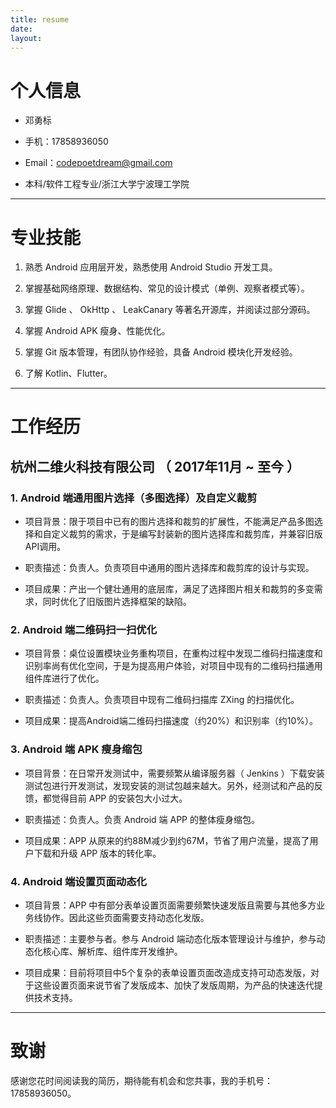 ```yaml
---
title: resume
date:
layout:
---
```


# 个人信息

- 邓勇标

- 手机：17858936050

- Email：codepoetdream@gmail.com

- 本科/软件工程专业/浙江大学宁波理工学院

---

# 专业技能

1. 熟悉 Android 应用层开发，熟悉使用 Android Studio 开发工具。

2. 掌握基础网络原理、数据结构、常见的设计模式（单例、观察者模式等）。

3. 掌握 Glide 、 OkHttp 、 LeakCanary 等著名开源库，并阅读过部分源码。

4. 掌握 Android APK 瘦身、性能优化。

5. 掌握 Git 版本管理，有团队协作经验，具备 Android 模块化开发经验。

6. 了解 Kotlin、Flutter。


---

# 工作经历

## 杭州二维火科技有限公司 （ 2017年11月 ~ 至今 ）

### 1. Android 端通用图片选择（多图选择）及自定义裁剪

- 项目背景：限于项目中已有的图片选择和裁剪的扩展性，不能满足产品多图选择和自定义裁剪的需求，于是编写封装新的图片选择库和裁剪库，并兼容旧版API调用。

- 职责描述：负责人。负责项目中通用的图片选择库和裁剪库的设计与实现。

- 项目成果：产出一个健壮通用的底层库，满足了选择图片相关和裁剪的多变需求，同时优化了旧版图片选择框架的缺陷。

### 2. Android 端二维码扫一扫优化

- 项目背景：桌位设置模块业务重构项目，在重构过程中发现二维码扫描速度和识别率尚有优化空间，于是为提高用户体验，对项目中现有的二维码扫描通用组件库进行了优化。

- 职责描述：负责人。负责项目中现有二维码扫描库 ZXing 的扫描优化。

- 项目成果：提高Android端二维码扫描速度（约20%）和识别率（约10%）。

### 3. Android 端 APK 瘦身缩包

- 项目背景：在日常开发测试中，需要频繁从编译服务器（ Jenkins ）下载安装测试包进行开发测试，发现安装的测试包越来越大。另外，经测试和产品的反馈，都觉得目前 APP 的安装包大小过大。

- 职责描述：负责人。负责 Android 端 APP 的整体瘦身缩包。

- 项目成果：APP 从原来的约88M减少到约67M，节省了用户流量，提高了用户下载和升级 APP 版本的转化率。

### 4. Android 端设置页面动态化

- 项目背景：APP 中有部分表单设置页面需要频繁快速发版且需要与其他多方业务线协作。因此这些页面需要支持动态化发版。

- 职责描述：主要参与者。参与 Android 端动态化版本管理设计与维护，参与动态化核心库、解析库、组件库开发维护。

- 项目成果：目前将项目中5个复杂的表单设置页面改造成支持可动态发版，对于这些设置页面来说节省了发版成本、加快了发版周期，为产品的快速迭代提供技术支持。

---

# 致谢

感谢您花时间阅读我的简历，期待能有机会和您共事，我的手机号：17858936050。
